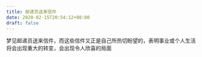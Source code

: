 ```yaml
---
title: 邮递员送来信件
date: 2020-02-15T20:54:12+08:00
draft: false
---
```


梦见邮递员送来信件，而这些信件又正是自己所热切盼望的，表明事业或个人生活将会出现重大的转变，会出现令人欣喜的局面